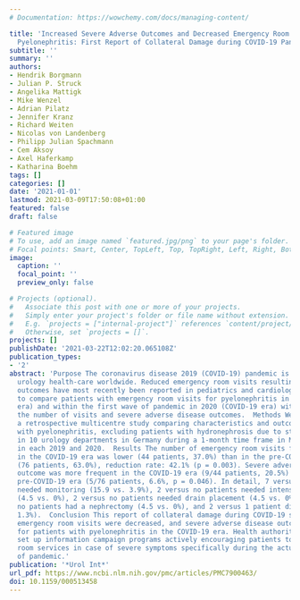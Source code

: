 ```yaml
---
# Documentation: https://wowchemy.com/docs/managing-content/

title: 'Increased Severe Adverse Outcomes and Decreased Emergency Room Visits for
  Pyelonephritis: First Report of Collateral Damage during COVID-19 Pandemic in Urology'
subtitle: ''
summary: ''
authors:
- Hendrik Borgmann
- Julian P. Struck
- Angelika Mattigk
- Mike Wenzel
- Adrian Pilatz
- Jennifer Kranz
- Richard Weiten
- Nicolas von Landenberg
- Philipp Julian Spachmann
- Cem Aksoy
- Axel Haferkamp
- Katharina Boehm
tags: []
categories: []
date: '2021-01-01'
lastmod: 2021-03-09T17:50:08+01:00
featured: false
draft: false

# Featured image
# To use, add an image named `featured.jpg/png` to your page's folder.
# Focal points: Smart, Center, TopLeft, Top, TopRight, Left, Right, BottomLeft, Bottom, BottomRight.
image:
  caption: ''
  focal_point: ''
  preview_only: false

# Projects (optional).
#   Associate this post with one or more of your projects.
#   Simply enter your project's folder or file name without extension.
#   E.g. `projects = ["internal-project"]` references `content/project/deep-learning/index.md`.
#   Otherwise, set `projects = []`.
projects: []
publishDate: '2021-03-22T12:02:20.065108Z'
publication_types:
- '2'
abstract: 'Purpose The coronavirus disease 2019 (COVID-19) pandemic is disrupting
  urology health-care worldwide. Reduced emergency room visits resulting in adverse
  outcomes have most recently been reported in pediatrics and cardiology. We aimed
  to compare patients with emergency room visits for pyelonephritis in 2019 (pre-COVID-19
  era) and within the first wave of pandemic in 2020 (COVID-19 era) with regard to
  the number of visits and severe adverse disease outcomes.  Methods We performed
  a retrospective multicentre study comparing characteristics and outcomes of patients
  with pyelonephritis, excluding patients with hydronephrosis due to stone disease,
  in 10 urology departments in Germany during a 1-month time frame in March and April
  in each 2019 and 2020.  Results The number of emergency room visits for pyelonephritis
  in the COVID-19 era was lower (44 patients, 37.0%) than in the pre-COVID-19 era
  (76 patients, 63.0%), reduction rate: 42.1% (p = 0.003). Severe adverse disease
  outcome was more frequent in the COVID-19 era (9/44 patients, 20.5%) than in the
  pre-COVID-19 era (5/76 patients, 6.6%, p = 0.046). In detail, 7 versus 3 patients
  needed monitoring (15.9 vs. 3.9%), 2 versus no patients needed intensive-care treatment
  (4.5 vs. 0%), 2 versus no patients needed drain placement (4.5 vs. 0%), 2 versus
  no patients had a nephrectomy (4.5 vs. 0%), and 2 versus 1 patient died (4.5 vs.
  1.3%).  Conclusion This report of collateral damage during CO­VID-19 showed that
  emergency room visits were decreased, and severe adverse disease outcomes were increased
  for patients with pyelonephritis in the COVID-19 era. Health authorities should
  set up information campaign programs actively encouraging patients to utilize emergency
  room services in case of severe symptoms specifically during the actual second wave
  of pandemic.'
publication: '*Urol Int*'
url_pdf: https://www.ncbi.nlm.nih.gov/pmc/articles/PMC7900463/
doi: 10.1159/000513458
---
```

